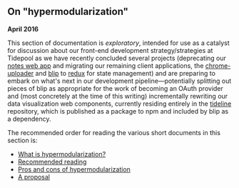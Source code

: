 ## On "hypermodularization"

**April 2016**

This section of documentation is *exploratory*, intended for use as a catalyst for discussion about our front-end development strategy/strategies at Tidepool as we have recently concluded several projects (deprecating our [notes web app](https://github.com/tidepool-org/clamshell 'GitHub: clamshell') and migrating our remaining client applications, the [chrome-uploader](https://github.com/tidepool-org/chrome-uploader 'GitHub: chrome-uploader') and [blip](https://github.com/tidepool-org/blip 'GitHub: blip') to [redux](http://redux.js.org/ 'redux') for state management) and are preparing to embark on what's next in our development pipeline—potentially splitting out pieces of blip as appropriate for the work of becoming an OAuth provider and (most concretely at the time of this writing) incrementally rewriting our data visualization web components, currently residing entirely in the [tideline](https://github.com/tidepool-org/tideline 'GitHub: tideline') repository, which is published as a package to npm and included by blip as a dependency.

The recommended order for reading the various short documents in this section is:

- [What is hypermodularization?](what-is-hypermodular.md)
- [Recommended reading](recommended-reading.md)
- [Pros and cons of hypermodularization](pros-and-cons.md)
- [A proposal](proposal.md)
